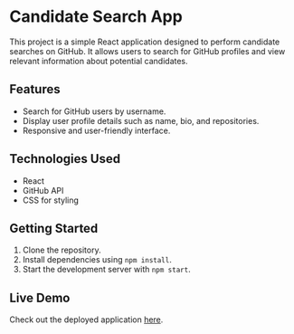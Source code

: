 # Candidate Search App

This project is a simple React application designed to perform candidate searches on GitHub. It allows users to search for GitHub profiles and view relevant information about potential candidates.

## Features
- Search for GitHub users by username.
- Display user profile details such as name, bio, and repositories.
- Responsive and user-friendly interface.

## Technologies Used
- React
- GitHub API
- CSS for styling

## Getting Started
1. Clone the repository.
2. Install dependencies using `npm install`.
3. Start the development server with `npm start`.

## Live Demo
Check out the deployed application [here](https://candidate-search-project-13.onrender.com/).